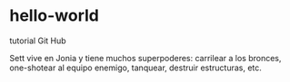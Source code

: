 # hello-world
tutorial Git Hub
<p><span class="personaje">Sett</span> vive en <span class="lugar">Jonia</span> y tiene muchos superpoderes: <span class="superpoder">carrilear a los bronces</span>, <span class="superpoder">one-shotear al equipo enemigo</span>, <span class="superpoder">tanquear</span>, <span class="superpoder">destruir estructuras</span>, etc.</p>
